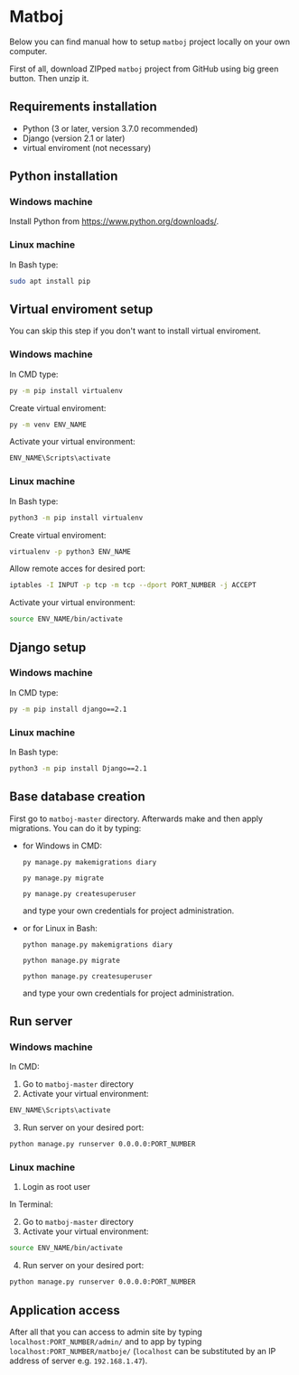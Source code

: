 # Matboj

Below you can find manual how to setup `matboj` project locally on your own computer.

First of all, download ZIPped `matboj` project from GitHub using big green button. Then unzip it.

## Requirements installation

 - Python (3 or later, version 3.7.0 recommended)
 - Django (version 2.1 or later)
 - virtual enviroment (not necessary)


## Python installation

### Windows machine
Install Python from https://www.python.org/downloads/.

### Linux machine
In Bash type:

```bash
sudo apt install pip
```


## Virtual enviroment setup

You can skip this step if you don't want to install virtual enviroment.

### Windows machine
In CMD type:

```cmd
py -m pip install virtualenv
```

Create virtual enviroment:
```cmd
py -m venv ENV_NAME
```

Activate your virtual environment:
```cmd
ENV_NAME\Scripts\activate
```

### Linux machine
In Bash type:

```bash
python3 -m pip install virtualenv
```

Create virtual enviroment:
```cmd
virtualenv -p python3 ENV_NAME
```

Allow remote acces for desired port:
```bash
iptables -I INPUT -p tcp -m tcp --dport PORT_NUMBER -j ACCEPT
```

Activate your virtual environment:
```bash
source ENV_NAME/bin/activate
```


## Django setup

### Windows machine
In CMD type:

```cmd
py -m pip install django==2.1
```

### Linux machine
In Bash type:

```bash
python3 -m pip install Django==2.1
```


## Base database creation

First go to `matboj-master` directory. 
Afterwards make and then apply migrations. You can do it by typing:

- for Windows in CMD:
    ```
    py manage.py makemigrations diary
    ```
    ```
    py manage.py migrate
    ```
    ```
    py manage.py createsuperuser
    ```
    and type your own credentials for project administration.

- or for Linux in Bash:
    ```
    python manage.py makemigrations diary
    ```
    ```
    python manage.py migrate
    ```
    ```
    python manage.py createsuperuser
    ```
    and type your own credentials for project administration.


## Run server

### Windows machine

In CMD:

1. Go to `matboj-master` directory
2. Activate your virtual environment:
```cmd
ENV_NAME\Scripts\activate
```
3. Run server on your desired port:
```cmd
python manage.py runserver 0.0.0.0:PORT_NUMBER
```

### Linux machine

1. Login as root user

In Terminal:

2. Go to `matboj-master` directory
3. Activate your virtual environment:
```bash
source ENV_NAME/bin/activate
```
4. Run server on your desired port:
```bash
python manage.py runserver 0.0.0.0:PORT_NUMBER
```

## Application access

After all that you can access to admin site by typing `localhost:PORT_NUMBER/admin/` and to app by typing `localhost:PORT_NUMBER/matboje/` (`localhost` can be substituted by an IP address of server e.g. `192.168.1.47`).
